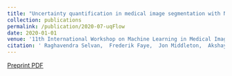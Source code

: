 ```yaml
---
title: "Uncertainty quantification in medical image segmentation with Normalizing Flows"
collection: publications
permalink: /publication/2020-07-uqFlow
date: 2020-01-01
venue: '11th International Workshop on Machine Learning in Medical Imaging'
citation: ' Raghavendra Selvan,  Frederik Faye,  Jon Middleton,  Akshay Pai, &quot;Uncertainty quantification in medical image segmentation with Normalizing Flows.&quot; 11th International Workshop on Machine Learning in Medical Imaging, 2020.'
---
```

[Preprint PDF](https://arxiv.org/pdf/2006.02683)
